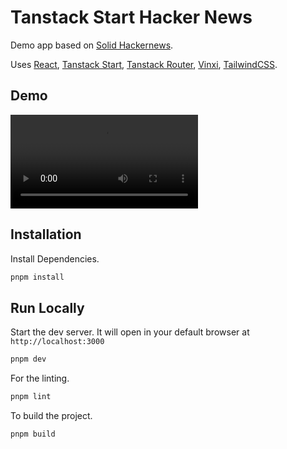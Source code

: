 # Tanstack Start Hacker News

Demo app based on [Solid Hackernews](https://github.com/solidjs/solid-hackernews).

Uses [React](https://react.dev), [Tanstack Start](https://tanstack.com/start), [Tanstack Router](https://tanstack.com/router), [Vinxi](https://github.com/nksaraf/vinxi), [TailwindCSS](https://tailwindcss.com).

## Demo

![TanStack Start Heacker News](https://github.com/ParasSolanki/tanstack-start-hackernews/media/tanstack-start-hackernews-demo.webm)

## Installation

Install Dependencies.

```bash
pnpm install
```

## Run Locally

Start the dev server. It will open in your default browser at `http://localhost:3000`

```bash
pnpm dev
```

For the linting.

```bash
pnpm lint
```

To build the project.

```bash
pnpm build
```
